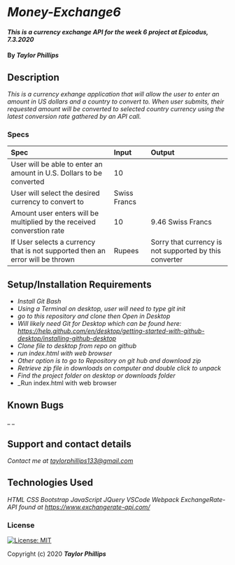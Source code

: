 # _Money-Exchange6_

#### _This is a currency exchange API for the week 6 project at Epicodus, 7.3.2020_

#### By _**Taylor Phillips**_

## Description

_This is a currency exhange application that will allow the user to enter an amount in US dollars and a country to convert to.  When user submits, their requested amount will be converted to selected country currency using the latest conversion rate gathered by an API call._

### Specs
| Spec | Input | Output |
| :-------------     | :------------- | :------------- |
| User will be able to enter an amount in U.S. Dollars to be converted  |   10  |       |
| User will select the desired currency to convert to  |  Swiss Francs |   |
| Amount user enters will be multiplied by the received converstion rate  |  10 |  9.46 Swiss Francs   |
| If User selects a currency that is not supported then an error will be thrown   | Rupees  |  Sorry that currency is not supported by this converter  |

## Setup/Installation Requirements

* _Install Git Bash_
* _Using a Terminal on desktop, user will need to type git init_
* _go to this repository and clone then Open in Desktop_
* _Will likely need Git for Desktop which can be found here: https://help.github.com/en/desktop/getting-started-with-github-desktop/installing-github-desktop_
* _Clone file to desktop from repo on github_
* _run index.html with web browser_
* _Other option is to go to Repository on git hub and download zip_
* _Retrieve zip file in downloads on computer and double click to unpack_
* _Find the project folder on desktop or downloads folder_
* _Run index.html with web browser

## Known Bugs

_ _
## Support and contact details

_Contact me at <taylorphillips133@gmail.com>_

## Technologies Used

_HTML_
_CSS_
_Bootstrap_
_JavaScript_
_JQuery_
_VSCode_
_Webpack_
_ExchangeRate-API  found at <https://www.exchangerate-api.com/>_

### License

[![License: MIT](https://img.shields.io/badge/License-MIT-yellow.svg)](https://opensource.org/licenses/MIT)

Copyright (c) 2020 **_Taylor Phillips_**
